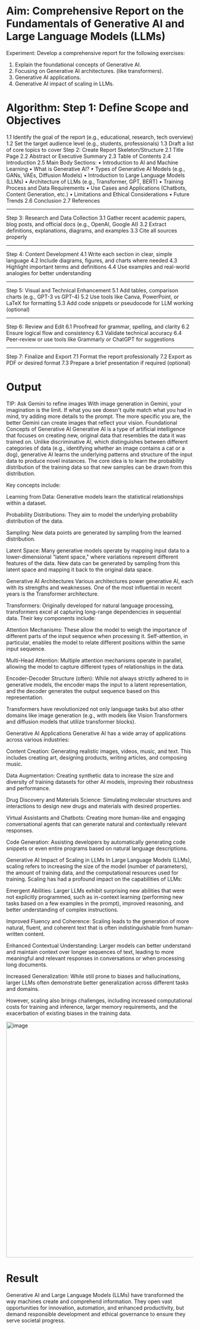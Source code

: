 # Aim:	Comprehensive Report on the Fundamentals of Generative AI and Large Language Models (LLMs)
Experiment:
Develop a comprehensive report for the following exercises:
1.	Explain the foundational concepts of Generative AI. 
2.	Focusing on Generative AI architectures. (like transformers).
3.	Generative AI applications.
4.	Generative AI impact of scaling in LLMs.

# Algorithm: Step 1: Define Scope and Objectives
1.1 Identify the goal of the report (e.g., educational, research, tech overview)
1.2 Set the target audience level (e.g., students, professionals)
1.3 Draft a list of core topics to cover
Step 2: Create Report Skeleton/Structure
2.1 Title Page
2.2 Abstract or Executive Summary
2.3 Table of Contents
2.4 Introduction
2.5 Main Body Sections:
•	Introduction to AI and Machine Learning
•	What is Generative AI?
•	Types of Generative AI Models (e.g., GANs, VAEs, Diffusion Models)
•	Introduction to Large Language Models (LLMs)
•	Architecture of LLMs (e.g., Transformer, GPT, BERT)
•	Training Process and Data Requirements
•	Use Cases and Applications (Chatbots, Content Generation, etc.)
•	Limitations and Ethical Considerations
•	Future Trends
2.6 Conclusion
2.7 References
________________________________________
Step 3: Research and Data Collection
3.1 Gather recent academic papers, blog posts, and official docs (e.g., OpenAI, Google AI)
3.2 Extract definitions, explanations, diagrams, and examples
3.3 Cite all sources properly
________________________________________
Step 4: Content Development
4.1 Write each section in clear, simple language
4.2 Include diagrams, figures, and charts where needed
4.3 Highlight important terms and definitions
4.4 Use examples and real-world analogies for better understanding
________________________________________
Step 5: Visual and Technical Enhancement
5.1 Add tables, comparison charts (e.g., GPT-3 vs GPT-4)
5.2 Use tools like Canva, PowerPoint, or LaTeX for formatting
5.3 Add code snippets or pseudocode for LLM working (optional)
________________________________________
Step 6: Review and Edit
6.1 Proofread for grammar, spelling, and clarity
6.2 Ensure logical flow and consistency
6.3 Validate technical accuracy
6.4 Peer-review or use tools like Grammarly or ChatGPT for suggestions
________________________________________
Step 7: Finalize and Export
7.1 Format the report professionally
7.2 Export as PDF or desired format
7.3 Prepare a brief presentation if required (optional)



# Output
TIP: Ask Gemini to refine images
With image generation in Gemini, your imagination is the limit. If what you see doesn't quite match what you had in mind, try adding more details to the prompt. The more specific you are, the better Gemini can create images that reflect your vision.
Foundational Concepts of Generative AI
Generative AI is a type of artificial intelligence that focuses on creating new, original data that resembles the data it was trained on. Unlike discriminative AI, which distinguishes between different categories of data (e.g., identifying whether an image contains a cat or a dog), generative AI learns the underlying patterns and structure of the input data to produce novel instances. The core idea is to learn the probability distribution of the training data so that new samples can be drawn from this distribution.

Key concepts include:

Learning from Data: Generative models learn the statistical relationships within a dataset.

Probability Distributions: They aim to model the underlying probability distribution of the data.

Sampling: New data points are generated by sampling from the learned distribution.

Latent Space: Many generative models operate by mapping input data to a lower-dimensional "latent space," where variations represent different features of the data. New data can be generated by sampling from this latent space and mapping it back to the original data space.

Generative AI Architectures
Various architectures power generative AI, each with its strengths and weaknesses. One of the most influential in recent years is the Transformer architecture.

Transformers: Originally developed for natural language processing, transformers excel at capturing long-range dependencies in sequential data. Their key components include:

Attention Mechanisms: These allow the model to weigh the importance of different parts of the input sequence when processing it. Self-attention, in particular, enables the model to relate different positions within the same input sequence.

Multi-Head Attention: Multiple attention mechanisms operate in parallel, allowing the model to capture different types of relationships in the data.

Encoder-Decoder Structure (often): While not always strictly adhered to in generative models, the encoder maps the input to a latent representation, and the decoder generates the output sequence based on this representation.

Transformers have revolutionized not only language tasks but also other domains like image generation (e.g., with models like Vision Transformers and diffusion models that utilize transformer blocks).

Generative AI Applications
Generative AI has a wide array of applications across various industries:

Content Creation: Generating realistic images, videos, music, and text. This includes creating art, designing products, writing articles, and composing music.

Data Augmentation: Creating synthetic data to increase the size and diversity of training datasets for other AI models, improving their robustness and performance.

Drug Discovery and Materials Science: Simulating molecular structures and interactions to design new drugs and materials with desired properties.

Virtual Assistants and Chatbots: Creating more human-like and engaging conversational agents that can generate natural and contextually relevant responses.

Code Generation: Assisting developers by automatically generating code snippets or even entire programs based on natural language descriptions.

Generative AI Impact of Scaling in LLMs
In Large Language Models (LLMs), scaling refers to increasing the size of the model (number of parameters), the amount of training data, and the computational resources used for training. Scaling has had a profound impact on the capabilities of LLMs:

Emergent Abilities: Larger LLMs exhibit surprising new abilities that were not explicitly programmed, such as in-context learning (performing new tasks based on a few examples in the prompt), improved reasoning, and better understanding of complex instructions.

Improved Fluency and Coherence: Scaling leads to the generation of more natural, fluent, and coherent text that is often indistinguishable from human-written content.

Enhanced Contextual Understanding: Larger models can better understand and maintain context over longer sequences of text, leading to more meaningful and relevant responses in conversations or when processing long documents.

Increased Generalization: While still prone to biases and hallucinations, larger LLMs often demonstrate better generalization across different tasks and domains.

However, scaling also brings challenges, including increased computational costs for training and inference, larger memory requirements, and the exacerbation of existing biases in the training data.

<img width="1024" height="631" alt="image" src="https://github.com/user-attachments/assets/3710f6be-38fc-493b-968d-6deb3f50b2fc" />


# Result

Generative AI and Large Language Models (LLMs) have transformed the way machines create and comprehend information. They open vast opportunities for innovation, automation, and enhanced productivity, but demand responsible development and ethical governance to ensure they serve societal progress.
